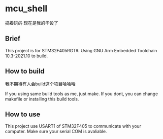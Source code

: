 # mcu_shell
~~搞着玩的~~ 现在是我的毕设了
## Brief
This project is for STM32F405RGT6. Using GNU Arm Embedded Toolchain 10.3-2021.10 to build.
## How to build
我不期待有人会build这个项目哈哈哈

If you using same build tools as me, just make. If you dont, you can change makefile or installing this build tools.
## How to use
This project use USART1 of STM32F405 to communicate with your computer. Make sure your serial COM is avaliable.